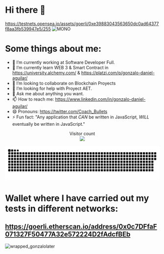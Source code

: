 # Hi there 👋 #

https://testnets.opensea.io/assets/goerli/0xe39883043563650dc0ad64377f8aa3fb539947e5/255
![MONO](https://user-images.githubusercontent.com/42863568/206052981-76608bd1-6b5e-4ee1-94bb-f32ea763a57b.gif)

# Some things about me:

- 🔭 I’m currently working at Software Developer Full.
- 🌱 I’m currently learn WEB 3 & Smart Contract in https://university.alchemy.com/ & https://platzi.com/p/gonzalo-daniel-aguilar/
- 👯 I’m looking to collaborate on Blockchain Proyects
- 🤔 I’m looking for help with Proyect AET.
- 💬 Ask me about anything you want.
- 📫 How to reach me: https://www.linkedin.com/in/gonzalo-daniel-aguilar/
- 😄 Pronouns: https://twitter.com/Coach_Bullets
- ⚡ Fun fact: "Any application that *CAN* be written in JavaScript, *WILL* eventually be written in JavaScript."
<p align="center"> 
  Visitor count<br>
  <img src="https://profile-counter.glitch.me/gonzalolater/count.svg" />
</p>
<a href=#><img src="contributions.svg"></a>

# Wallet where I have carried out my tests in different networks:
https://goerli.etherscan.io/address/0x0c7DFfaF071327F50477A32e572224D2fAdcfBEb
-----------------------------------------------------------------------------------------
![wrapped_gonzalolater](https://github.com/gonzalolater/gonzalolater/assets/42863568/3d596045-b23f-41bb-a63a-a07834128352)
